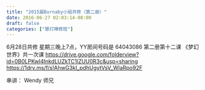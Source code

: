 ```yaml
---
title: "2015届Burnaby小组共修（第二册）"
date: 2016-06-27 02:03:14-08:00
draft: false
categories: ["慧灯禅修班"]
---
```

6月28日共修 星期三晚上7点，YY房间号码是 64043086
第二册第十二课 《梦幻世界》共一次课
https://drive.google.com/folderview?id=0B0LPKwI4InkdLUZkTC1lZUU0R3c&usp=sharing
https://1drv.ms/f/s!AhwG3kI_pdhUgytVsV_WlaRpo92F

串讲： Wendy 师兄
